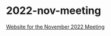# 2022-nov-meeting

[Website for the November 2022 Meeting](https://github.com/nih-cfde/2022-nov-meeting)
